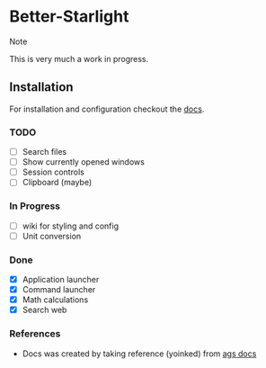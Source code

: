 # Better-Starlight

> [!NOTE]  
> This is very much a work in progress.

## Installation

For installation and configuration checkout the [docs](https://better-ecosystem.github.io/better-starlight/).

### TODO

- [ ] Search files
- [ ] Show currently opened windows
- [ ] Session controls
- [ ] Clipboard (maybe)

### In Progress

- [ ] wiki for styling and config
- [ ] Unit conversion

### Done

- [x] Application launcher
- [x] Command launcher
- [x] Math calculations
- [x] Search web

### References

- Docs was created by taking reference (yoinked) from [ags docs](https://github.com/aylur/ags)

